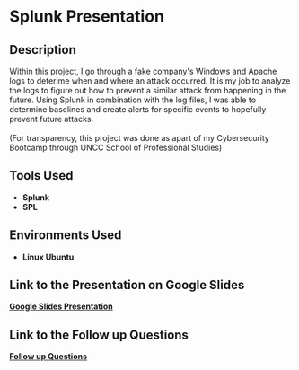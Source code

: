 # Splunk Presentation

## Description
Within this project, I go through a fake company's Windows and Apache logs to deterime when and where an attack occurred. It is my job to analyze the logs to figure out how to prevent a similar attack from happening in the future. Using Splunk in combination with the log files, I was able to determine baselines and create alerts for specific events to hopefully prevent future attacks.  <br><br>(For transparency, this project was done as apart of my Cybersecurity Bootcamp through UNCC School of Professional Studies)

## Tools Used
* **Splunk**
* **SPL**
  
## Environments Used
* **Linux Ubuntu**

## Link to the Presentation on Google Slides
<a href="https://docs.google.com/presentation/d/1CHAuzvUOUK2e-4YpWhZNZ9_FkscPbzh_ZnXEf-Mn1Ig/edit?usp=sharing" target="_blank" rel="noopener noreferer"> **Google Slides Presentation** </a>

## Link to the Follow up Questions
<a href="https://docs.google.com/document/d/1-uHhMpNMGL3CQ5uiP-R5dtmocPi27-IlwJ2P9NsyQ1w/edit" target="_blank" rel="noopener noreferer"> **Follow up Questions** </a>
